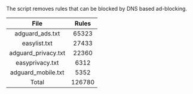 The script removes rules that can be blocked by DNS based ad-blocking.


| File | Rules |
|:----:|:-----:|
| adguard_ads.txt | 65323 |
| easylist.txt | 27433 |
| adguard_privacy.txt | 22360 |
| easyprivacy.txt | 6312 |
| adguard_mobile.txt | 5352 |
| Total | 126780 |